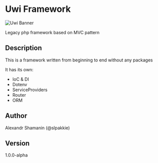 # Uwi Framework

<img src="https://akkie.cyou/files/uwi_banner.png" alt="Uwi Banner" />

Legacy php framework based on MVC pattern

## Description

This is a framework written from beginning to end without any packages

It has its own:

- IoC & DI
- Dotenv
- ServiceProviders
- Router
- ORM

## Author

Alexandr Shamanin (@slpakkie)

## Version

1.0.0-alpha

